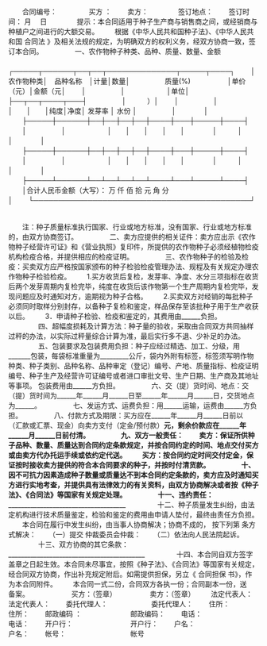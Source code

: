 
 


　　合同编号：
　　
　　买方 ：
　　卖方：　　
　　签订地点：
　　签订时间： 月 　日　　
　　提示：本合同适用于种子生产商与销售商之间，或经销商与种植户之间进行的大额交易。
　　根据《中华人民共和国种子法》、《中华人民共和国
合同法
》及相关法规的规定，为明确双方的权利义务，经双方协商一致，签订本合同。
　　
　　一、农作物种子种类、品种、质量、数量、金额
　　
　　┌─────┬──────┬──┬──┬──────────────┬─────┬────┐
　　│农作物种类│　品种名称　│计量│数量│　　　　　质量(%)　　　　　 │单价（元）│金额（元│
　　│　　　　　│　　　　　　│单位│　　├──┬──┬────┬───┤　　　　　│　　　）│
　　│　　　　　│　　　　　　│　　│　　│纯度│净度│ 发芽率 │ 水份 │　　　　　│　　　　│
　　├─────┼──────┼──┼──┼──┼──┼────┼───┼─────┼────┤
　　│　　　　　│　　　　　　│　　│　　│　　│　　│　　　　│　　　│　　　　　│　　　　│
　　├─────┼──────┼──┼──┼──┼──┼────┼───┼─────┼────┤
　　│　　　　　│　　　　　　│　　│　　│　　│　　│　　　　│　　　│　　　　　│　　　　│
　　├─────┴──────┴──┴──┴──┴──┴────┴───┴─────┴────┤
　　│合计人民币金额（大写）： 万 仟 佰 拾 元 角 分　　　　　　　　　　　　　　　　　　　　　 │
　　└────────────────────────────────────────────┘
　　

　　注：种子质量标准执行国家、行业或地方标准，没有国家、行业或地方标准的，由双方协商签订。
　　
　　二、卖方应提供的相关证件：卖方应出示《农作物种子经营许可证》和《营业执照》复印件，所提供的农作物种子必须经植物检疫机构检疫合格，并提供相应的检疫证明。
　　
　　三、农作物种子的检验及检疫：买卖双方应严格按国家颁布的种子检验检疫管理办法、规程及有关规定办理农作物种子检验检疫。
　　1.买方收货后复检，发芽率、净度、水分三项指标在收货后两个发芽周期内复检完毕，纯度在收货后该作物第一个生产周期内复检完毕，发现问题应及时通知对方，逾期视为种子合格。
　　2.买卖双方对经销的每批种子必须同时取样分别封存，以备种子复检和鉴定，样品保存至该批种子用于生产收获以后。
　　3．申请种子检验、检疫和鉴定的，其费用由______负担。
　　
　　四、超幅度损耗及计算方法：种子量的验收，采取由合同双方共同抽样过秤的办法，以实际过秤量综合计算为准，最后实行多不退、少补足的办法。
　　
　　五、包装要求及包装费用负担：种子应经过精选、加工、分级，用_______包装，每袋标准重量为_________公斤，袋内外附有标签，标签须写明作物种类、种子类别、品种名称、品种审定（登记）编号、产地、质量指标、检疫证明编号、种子生产及经营许可证编号或者进口审批文号、生产日期、生产商及其地址等事项。 包装费用由______方负担。
　　
　　六、交（提）货时间、地点：交（提）货时间为______年______月______日至______年______月______日，交货地点为______。
　　
　　七、发运方式、运费负担：用______运输，运费由______方负担。
　　
　　八、付款方式及期限：买方应在______年______月______日前以 （汇款或汇票、现金）向卖方支付（定金/预付款）______元，剩余价款应在______年______月______日前付清。
　　
　　九、双方一般责任：
　　卖方：保证所供种子品种、数量、质量达到合同约定条款规定，并按合同约定的时间、地点交付买方或由卖方代办托运手续或依约定代送。
　　买方：按合同约定时间交付定金，保证按时接收卖方提供的符合本合同要求的种子，并按时付清货款。
　　
　　十、因不可抗力因素造成种子数量或质量达不到本合同约定条款的，卖方应及时通知买方进行实地考查，并提供具有法律效力的有关资料，由双方协商解决或者按《种子法》、《合同法》等国家有关规定处理。
　　
　　十一、违约责任：___________________________________________
　　
　　十二、种子质量发生纠纷，由法定机构进行技术质量鉴定，检验和鉴定的费用由申请人垫付，最终由责任方负担。
　　本合同在履行中发生纠纷，由当事人协商解决；协商不成的， 按下列第 条方式解决：
　　（一）提交 仲裁委员会仲裁：
　　（二）依法向人民法院起诉。
　　
　　十三、双方协商的其它条款：___________________________________________
　　
　　十四、本合同自双方签字盖章之日起生效。本合同未尽事宜，按照《种子法》、《合同法》等国家有关规定，经合同双方协商，作出补充规定附后。如需提供担保，另立《
合同担保
书》，作为本合同附件。
　　本合同一式二份，合同双方各执一份；合同副本一份，送　　备案。　　
　　
　　买方：（签章）　　　　　 卖方：（签章）
　　法定代表人：　　　　　　 法定代表人：
　　委托代理人：　　　　　　 委托代理人：
　　住所：　　　　　　　　　 住所：
　　邮政编码 ：　　　　　　　邮政编码：
　　电话：　　　　　　　　　 电话：
　　开户行：　　　　　　　　 开户行：
　　户名：　　　　　　　　　 户名：
　　帐号：　　　　　　　　　 帐号
 


 

 
 
 
 
 
  


  
 

  


  


  
 
 
 
 

